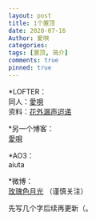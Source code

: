 ```yaml
---
layout: post
title: 1个置顶
date: 2020-07-16
Author: 愛唄
categories: 
tags: [置顶, 简介]
comments: true
pinned: true
--- 
```


*LOFTER：  
同人：[愛唄](https://aiuta.lofter.com/ "愛唄的LOFTER")  
资料：[花外漏声迢递](http://huawailousheng.lofter.com/  "花外漏声迢递的LOFTER")

*另一个博客：  
[愛唄](http://aiuta.3rin.net/ "愛唄的BLOG")

*AO3：  
aiuta  

*微博：  
[玫瑰色月光](https://weibo.com/u/1961289715 "玫瑰色月光") （谨慎关注）


先写几个字后续再更新（。

